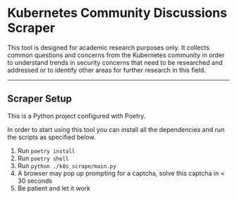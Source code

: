 # Kubernetes Community Discussions Scraper

This tool is designed for academic research purposes only. It collects common questions and concerns from the Kubernetes
community in order to understand trends in security concerns that need to be researched and addressed or to identify 
other areas for further research in this field.

---

## Scraper Setup

This is a Python project configured with Poetry.

In order to start using this tool you can install all the dependencies and run the scripts as specified below.

1. Run `poetry install`
2. Run `poetry shell`
3. Run `python ./k8s_scrape/main.py`
4. A browser may pop up prompting for a captcha, solve this captcha in < 30 seconds
5. Be patient and let it work
